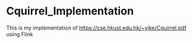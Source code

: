 # Cquirrel_Implementation
This is my implementation of https://cse.hkust.edu.hk/~yike/Cquirrel.pdf using Flink
